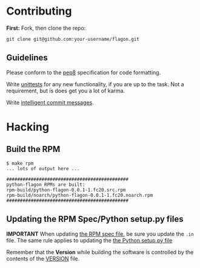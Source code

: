# Contributing

**First:** Fork, then clone the repo:

    git clone git@github.com:your-username/flagon.git

## Guidelines

Please conform to the
[pep8](http://legacy.python.org/dev/peps/pep-0008/) specification for
code formatting.


Write [unittests](https://github.com/ashcrow/flagon/tree/master/test)
for any new functionality, if you are up to the task. Not a
requirement, but is does get you a lot of karma.


Write
[intelligent commit messages](http://tbaggery.com/2008/04/19/a-note-about-git-commit-messages.html).


# Hacking

## Build the RPM

    $ make rpm
    ... lots of output here ...

    #############################################
    python-flagon RPMs are built:
    rpm-build/python-flagon-0.0.1-1.fc20.src.rpm
    rpm-build/noarch/python-flagon-0.0.1-1.fc20.noarch.rpm
    #############################################


## Updating the RPM Spec/Python setup.py files

**IMPORTANT** When updating
[the RPM spec file](https://github.com/ashcrow/flagon/blob/master/contrib/rpm/python-flagon.spec.in),
be sure you update the ``.in`` file. The same rule applies to updating
the
[the Python setup.py file](https://github.com/ashcrow/flagon/blob/master/setup.py.in)

Remember that the **Version** while building the software is
controlled by the contents of the
[VERSION](https://github.com/ashcrow/flagon/blob/master/VERSION) file.
